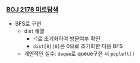 ### [BOJ 2178 미로탐색](https://www.acmicpc.net/problem/2178)
- BFS로 구현
    + dist 배열
        - -1로 초기화하여 방문여부 확인
        - `dist[0][0]`은 0으로 초기화한 다음 BFS
    + 개인적인 실수: `deque`로 queue구현 시 `popleft()`